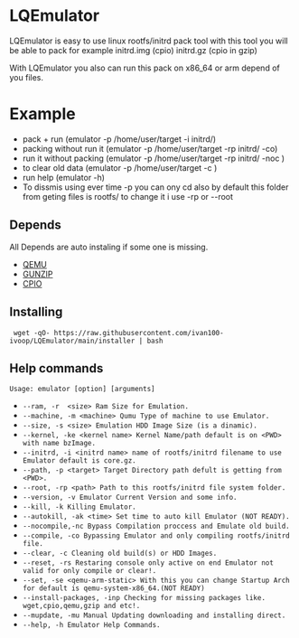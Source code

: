 
# LQEmulator

LQEmulator is easy to use linux rootfs/initrd pack tool with this tool you will be able to pack for example initrd.img (cpio) initrd.gz (cpio in gzip)

With LQEmulator you also can run this pack on x86_64 or arm depend of you files.

# Example
- pack + run (emulator -p /home/user/target -i initrd/)
- packing without run it (emulator -p /home/user/target -rp initrd/ -co)
- run it without packing (emulator -p /home/user/target -rp initrd/ -noc )
- to clear old data (emulator -p /home/user/target -c )
- run help (emulator -h)
- To dissmis using ever time -p <path> you can ony cd <path> also by default this folder from geting files is rootfs/ to change it i use -rp <folder> or --root <folder> 
## Depends
All Depends are auto instaling if some one is missing.
 - [QEMU](https://www.qemu.org)
 - [GUNZIP](#)
 - [CPIO](#)

## Installing
` wget -qO- https://raw.githubusercontent.com/ivan100-ivoop/LQEmulator/main/installer | bash`

## Help commands
`Usage: emulator [option] [arguments]`

- `--ram, -r  <size> Ram Size for Emulation.`
- `--machine, -m <machine> Qumu Type of machine to use Emulator.`
- `--size, -s <size> Emulation HDD Image Size (is a dinamic).`
- `--kernel, -ke <kernel name> Kernel Name/path default is on <PWD> with name bzImage.`
- `--initrd, -i <initrd name> name of rootfs/initrd filename to use Emulator default is core.gz.`
- `--path, -p <target> Target Directory path defult is getting from <PWD>.`
- `--root, -rp <path> Path to this rootfs/initrd file system folder.`
- `--version, -v Emulator Current Version and some info.`
- `--kill, -k Killing Emulator.`
- `--autokill, -ak <time> Set time to auto kill Emulator (NOT READY).`
- `--nocompile,-nc Bypass Compilation proccess and Emulate old build.`
- `--compile, -co Bypassing Emulator and only compiling rootfs/initrd file.`
- `--clear, -c Cleaning old build(s) or HDD Images.`
- `--reset, -rs Restaring console only active on end Emulator not valid for only compile or clear!.`
- `--set, -se <qemu-arm-static> With this you can change Startup Arch for default is qemu-system-x86_64.(NOT READY)`
- `--install-packages, -inp Checking for missing packages like. wget,cpio,qemu,gzip and etc!.`
- `--mupdate, -mu Manual Updating downloading and installing direct.`
- `--help, -h Emulator Help Commands.`
